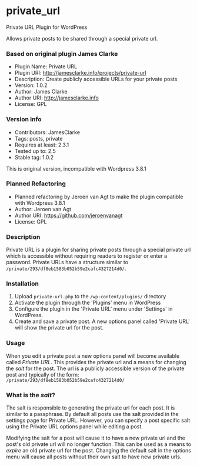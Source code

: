 private_url
===========

Private URL Plugin for WordPress

Allows private posts to be shared through a special private url.

### Based on original plugin James Clarke ###

* Plugin Name: Private URL
* Plugin URI: http://jamesclarke.info/projects/private-url
* Description: Create publicly accessible URLs for your private posts
* Version: 1.0.2
* Author: James Clarke
* Author URI: http://jamesclarke.info
* License: GPL

### Version info ###

* Contributors: JamesClarke
* Tags: posts, private
* Requires at least: 2.3.1
* Tested up to: 2.5
* Stable tag: 1.0.2
 
This is original version, incompatible with Wordpress 3.8.1

### Planned Refactoring ###

* Planned refactoring by Jeroen van Agt to make the plugin compatible with Wordpress 3.8.1
* Author: Jeroen van Agt
* Author URI: https://github.com/jeroenvanagt 
* License: GPL

### Description ###

Private URL is a plugin for sharing private posts through a special
private url which is accessible without requiring readers to register or
enter a password.  Private URLs have a structure similar to
`/private/293/df8eb1583b052b59e2cafc4327214d0/`.

### Installation ###

1. Upload `private-url.php` to the `/wp-content/plugins/` directory
2. Activate the plugin through the 'Plugins' menu in WordPress
3. Configure the plugin in the 'Private URL' menu under 'Settings' in
   WordPress.
4. Create and save a private post.  A new options panel called 'Private
   URL' will show the private url for the post.

### Usage ###

When you edit a private post a new options panel will become available
called *Private URL*.  This provides the private url and a means for
changing the *salt* for the post.  The url is a publicly accessible
version of the private post and typically of the form:
`/private/293/df8eb1583b052b59e2cafc4327214d0/`

### What is the *salt*?

The salt is responsible to generating the private url for each post.  It
is similar to a passphrase.  By default all posts use the salt provided
in the settings page for Private URL.  However, you can specify a post
specific salt using the Private URL options panel while editing a post.

Modifying the salt for a post will cause it to have a new private url
and the post's old private url will no longer function.  This can be
used as a means to *expire* an old private url for the post.  Changing
the default salt in the options menu will cause all posts without their
own salt to have new private urls.
